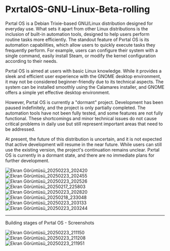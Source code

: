 # PxrtalOS-GNU-Linux-Beta-rolling

Pxrtal OS is a Debian Trixie-based GNU/Linux distribution designed for everyday use. What sets it apart from other Linux distributions is the inclusion of built-in automation tools, designed to help users perform routine tasks more efficiently. The standout feature of Pxrtal OS is its automation capabilities, which allow users to quickly execute tasks they frequently perform. For example, users can configure their system with a single command, easily install Steam, or modify the kernel configuration according to their needs.

Pxrtal OS is aimed at users with basic Linux knowledge. While it provides a sleek and efficient user experience with the GNOME desktop environment, it may not be considered beginner-friendly due to its technical aspects. The system can be installed smoothly using the Calamares installer, and GNOME offers a simple yet effective desktop environment.

However, Pxrtal OS is currently a "dormant" project. Development has been paused indefinitely, and the project is only partially completed. The automation tools have not been fully tested, and some features are not fully functional. These shortcomings and minor technical issues do not cause critical problems in daily use but still represent important areas that need to be addressed.

At present, the future of this distribution is uncertain, and it is not expected that active development will resume in the near future. While users can still use the existing version, the project's continuation remains unclear. Pxrtal OS is currently in a dormant state, and there are no immediate plans for further development.

![Ekran Görüntüsü_20250223_202420](https://github.com/user-attachments/assets/28fadb3d-9487-4b88-8960-2e889868313b)
![Ekran Görüntüsü_20250223_202455](https://github.com/user-attachments/assets/81cd71c5-1b74-408f-bb20-a7998346e06b)
![Ekran Görüntüsü_20250223_202526](https://github.com/user-attachments/assets/e52f2f03-56c5-4315-8539-06fc8d36b9d7)
![Ekran Görüntüsü_20250217_225803](https://github.com/user-attachments/assets/1c9b4362-6926-4493-8782-3b6ec2f35a4a)
![Ekran Görüntüsü_20250223_202820](https://github.com/user-attachments/assets/b6b8d64a-63d6-4e1c-8169-b4080f4cd8ed)
![Ekran Görüntüsü_20250218_233048](https://github.com/user-attachments/assets/0fddeaf1-c592-45ca-be9b-9e151e481712)
![Ekran Görüntüsü_20250223_203133](https://github.com/user-attachments/assets/3ec6bb20-0c43-4934-886b-b45911544008)
![Ekran Görüntüsü_20250223_203244](https://github.com/user-attachments/assets/3d0b620f-22ce-4ffd-8356-2f0ba2e5c9f5)

----------------------
Building stages of Pxrtal OS - Screenshots

![Ekran Görüntüsü_20250223_211150](https://github.com/user-attachments/assets/6b727d43-cfdc-464a-8c06-bd92d0b6272e)
![Ekran Görüntüsü_20250223_211208](https://github.com/user-attachments/assets/38da0b60-f683-4b63-bd6f-89bb171969d0)
![Ekran Görüntüsü_20250223_211951](https://github.com/user-attachments/assets/92bbec97-4012-42fd-b790-9d0a9de443e9)
